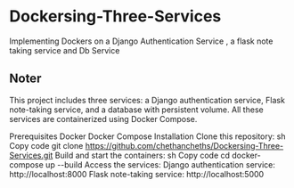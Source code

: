 # Dockersing-Three-Services
Implementing Dockers on a Django Authentication Service , a flask note taking service and Db Service

## Noter
This project includes three services: a Django authentication service, Flask note-taking service, and a database with persistent volume. All these services are containerized using Docker Compose.

Prerequisites
Docker
Docker Compose
Installation
Clone this repository:
sh
Copy code
git clone https://github.com/chethancheths/Dockersing-Three-Services.git
Build and start the containers:
sh
Copy code
cd <repository>
docker-compose up --build
Access the services:
Django authentication service: http://localhost:8000
Flask note-taking service: http://localhost:5000
